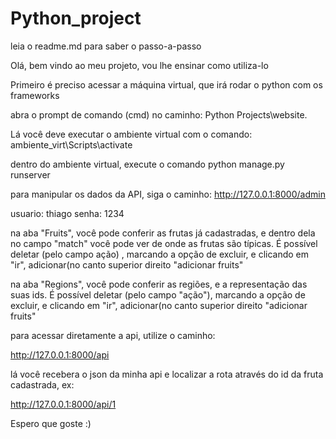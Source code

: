 # Python_project

leia o readme.md para saber o passo-a-passo


Olá, bem vindo ao meu projeto, vou lhe ensinar como utiliza-lo

Primeiro é preciso acessar a máquina virtual, que irá rodar o python com os frameworks

abra o prompt de comando (cmd) no caminho: Python Projects\website.

Lá você deve executar o ambiente virtual com o comando: ambiente_virt\Scripts\activate

dentro do ambiente virtual, execute o comando python manage.py runserver

para manipular os dados da API, siga o caminho: http://127.0.0.1:8000/admin

usuario: thiago
senha: 1234

na aba "Fruits", você pode conferir as frutas já cadastradas, e dentro dela no campo "match" você pode ver de onde as frutas são típicas. É possível deletar (pelo campo ação) , marcando a opção de excluir, e clicando em "ir", adicionar(no canto superior direito "adicionar fruits"

na aba "Regions", você pode conferir as regiões, e a representação das suas ids. É possível deletar (pelo campo "ação"), marcando a opção de excluir, e clicando em "ir", adicionar(no canto superior direito "adicionar fruits"



para acessar diretamente a api, utilize o caminho:

http://127.0.0.1:8000/api

lá você recebera o json da minha api e localizar a rota através do id da fruta cadastrada, 
ex:

http://127.0.0.1:8000/api/1



Espero que goste :)





